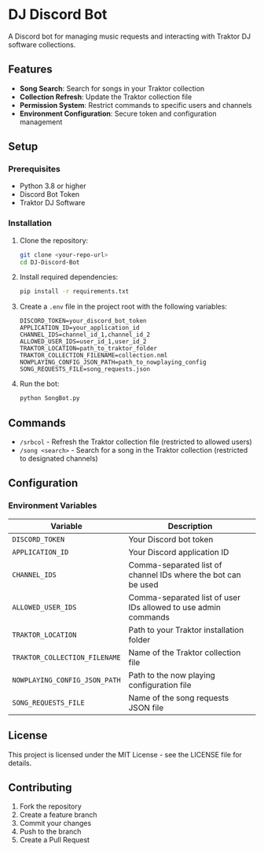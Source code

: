 # DJ Discord Bot

A Discord bot for managing music requests and interacting with Traktor DJ software collections.

## Features

- **Song Search**: Search for songs in your Traktor collection
- **Collection Refresh**: Update the Traktor collection file
- **Permission System**: Restrict commands to specific users and channels
- **Environment Configuration**: Secure token and configuration management

## Setup

### Prerequisites

- Python 3.8 or higher
- Discord Bot Token
- Traktor DJ Software

### Installation

1. Clone the repository:
   ```bash
   git clone <your-repo-url>
   cd DJ-Discord-Bot
   ```

2. Install required dependencies:
   ```bash
   pip install -r requirements.txt
   ```

3. Create a `.env` file in the project root with the following variables:
   ```env
   DISCORD_TOKEN=your_discord_bot_token
   APPLICATION_ID=your_application_id
   CHANNEL_IDS=channel_id_1,channel_id_2
   ALLOWED_USER_IDS=user_id_1,user_id_2
   TRAKTOR_LOCATION=path_to_traktor_folder
   TRAKTOR_COLLECTION_FILENAME=collection.nml
   NOWPLAYING_CONFIG_JSON_PATH=path_to_nowplaying_config
   SONG_REQUESTS_FILE=song_requests.json
   ```

4. Run the bot:
   ```bash
   python SongBot.py
   ```

## Commands

- `/srbcol` - Refresh the Traktor collection file (restricted to allowed users)
- `/song <search>` - Search for a song in the Traktor collection (restricted to designated channels)

## Configuration

### Environment Variables

| Variable | Description |
|----------|-------------|
| `DISCORD_TOKEN` | Your Discord bot token |
| `APPLICATION_ID` | Your Discord application ID |
| `CHANNEL_IDS` | Comma-separated list of channel IDs where the bot can be used |
| `ALLOWED_USER_IDS` | Comma-separated list of user IDs allowed to use admin commands |
| `TRAKTOR_LOCATION` | Path to your Traktor installation folder |
| `TRAKTOR_COLLECTION_FILENAME` | Name of the Traktor collection file |
| `NOWPLAYING_CONFIG_JSON_PATH` | Path to the now playing configuration file |
| `SONG_REQUESTS_FILE` | Name of the song requests JSON file |

## License

This project is licensed under the MIT License - see the LICENSE file for details.

## Contributing

1. Fork the repository
2. Create a feature branch
3. Commit your changes
4. Push to the branch
5. Create a Pull Request
